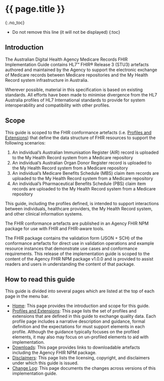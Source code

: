# {{ page.title }}
{:.no_toc}
<!-- TOC  the css styling for this is \pages\assets\css\project.css under 'markdown-toc'-->
* Do not remove this line (it will not be displayed)
{:toc}
<!-- end TOC -->


## Introduction

The Australian Digital Health Agency Medicare Records FHIR Implementation Guide contains HL7™ FHIR® Release 3 (STU3) artefacts authored and maintained by the Agency to support the electronic exchange of Medicare records between Medicare repositories and the My Health Record system infrastructure in Australia. 

Wherever possible, material in this specification is based on existing standards. All efforts have been made to minimise divergence from the HL7 Australia profiles of HL7 International standards to provide for system interoperability and compatibility with other profiles.


## Scope

This guide is scoped to the FHIR conformance artefacts (i.e. [Profiles and Extensions](profiles.html)) that define the data structure of FHIR resources to support the following scenarios:
1. An individual’s Australian Immunisation Register (AIR) record is uploaded to the My Health Record system from a Medicare repository
1. An individual’s Australian Organ Donor Register record is uploaded to the My Health Record system from a Medicare repository
1. An individual’s Medicare Benefits Schedule (MBS) claim item records are uploaded to the My Health Record system from a Medicare repository
1. An individual’s Pharmaceutical Benefits Schedule (PBS) claim item records are uploaded to the My Health Record system from a Medicare repository

This guide, including the profiles defined, is intended to support interactions between individuals, healthcare providers, the My Health Record system, and other clinical information systems.

The FHIR conformance artefacts are published in an Agency FHIR NPM package for use with FHIR and FHIR-aware tools. 

The FHIR package contains the validation form (JSON + SCH) of the conformance artefacts for direct use in validation operations and example resource instances that demonstrate use cases and conformance requirements. This release of the implementation guide is scoped to the content of the Agency FHIR NPM package v1.0.0 and is provided to assist readers and users in understanding the content of that package.  


## How to read this guide

This guide is divided into several pages which are listed at the top of each page in the menu bar.

- [Home](index.html): This page provides the introduction and scope for this guide.
- [Profiles and Extensions](profiles.html): This page lists the set of profiles and extensions that are defined in this guide to exchange quality data. Each profile page includes a narrative description and guidance, formal definition and the expectations for must support elements in each profile. Although the guidance typically focuses on the profiled elements, it may also may focus on un-profiled elements to aid with implementation.
- [Downloads](downloads.html): This page provides links to downloadable artefacts including the Agency FHIR NPM package.
- [Disclaimers](disclaimers.html): This page lists the licensing, copyright, and disclaimers under which this guide is issued. 
- [Change Log](changes.html): This page documents the changes across versions of this implementation guide.

